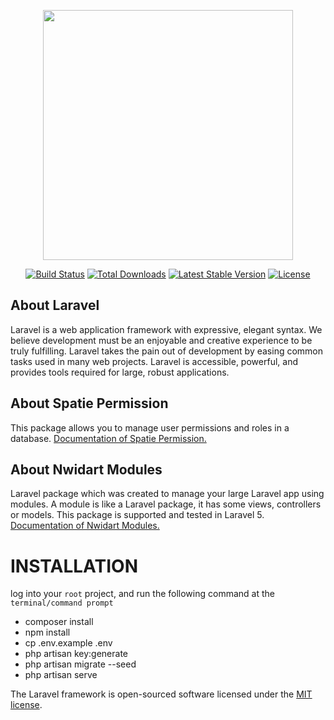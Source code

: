 <p align="center"><img src="https://res.cloudinary.com/dtfbvvkyp/image/upload/v1566331377/laravel-logolockup-cmyk-red.svg" width="400"></p>

<p align="center">
<a href="https://travis-ci.org/laravel/framework"><img src="https://travis-ci.org/laravel/framework.svg" alt="Build Status"></a>
<a href="https://packagist.org/packages/laravel/framework"><img src="https://poser.pugx.org/laravel/framework/d/total.svg" alt="Total Downloads"></a>
<a href="https://packagist.org/packages/laravel/framework"><img src="https://poser.pugx.org/laravel/framework/v/stable.svg" alt="Latest Stable Version"></a>
<a href="https://packagist.org/packages/laravel/framework"><img src="https://poser.pugx.org/laravel/framework/license.svg" alt="License"></a>
</p>

## About Laravel

Laravel is a web application framework with expressive, elegant syntax. We believe development must be an enjoyable and creative experience to be truly fulfilling. Laravel takes the pain out of development by easing common tasks used in many web projects. Laravel is accessible, powerful, and provides tools required for large, robust applications.

## About Spatie Permission

This package allows you to manage user permissions and roles in a database.
<a href="https://docs.spatie.be/laravel-permission/v3/introduction/">Documentation of Spatie Permission.</a>

## About Nwidart Modules

Laravel package which was created to manage your large Laravel app using modules. A module is like a Laravel package, it has some views, controllers or models. This package is supported and tested in Laravel 5.
<a href="https://nwidart.com/laravel-modules/v6/introduction">Documentation of Nwidart Modules.</a>

# INSTALLATION

log into your <code>root</code> project, and run the following command at the <code>terminal/command prompt</code>

-   composer install
-   npm install
-   cp .env.example .env
-   php artisan key:generate
-   php artisan migrate --seed
-   php artisan serve

The Laravel framework is open-sourced software licensed under the [MIT license](https://opensource.org/licenses/MIT).

